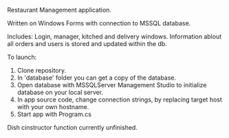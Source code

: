 Restaurant Management application.

Written on Windows Forms with connection to MSSQL database.

Includes: Login, manager, kitched and delivery windows. Information ablout all orders and users is stored and updated within the db.

To launch:
1. Clone repository.
2. In 'database' folder you can get a copy of the database.
3. Open database with MSSQLServer Management Studio to initialize database on your local server.
4. In app source code, change connection strings, by replacing target host with your own hostname.
5. Start app with Program.cs

Dish cinstructor function currently unfinished.
